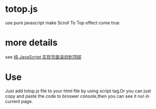 # totop.js





use pure javascript make Scroll To Top effect come true

# more details

see [纯 JavaScript 实现页面滚动到顶部]()


# Use

Just add totop.js file to your html file by using script tag.Or you can just copy and paste the code to broswer console,then you can see it run in current page.
